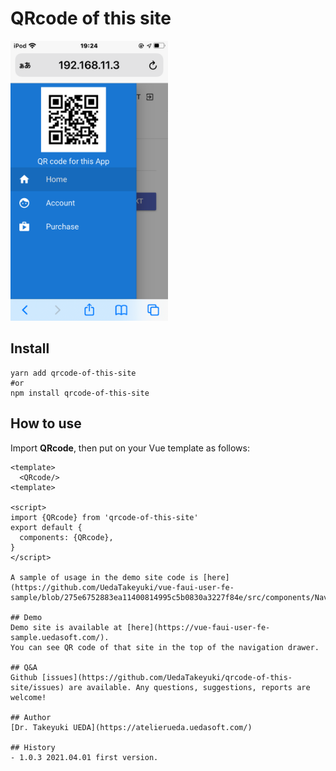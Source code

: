 # QRcode of this site

<img src="https://github.com/UedaTakeyuki/qrcode-of-this-site/blob/main/img/IMG_0228.PNG" width="50%"/>

## Install 
```
yarn add qrcode-of-this-site
#or
npm install qrcode-of-this-site
```

## How to use
Import **QRcode**, then put **<QRcode/>** on your Vue template as follows:

```vue:
<template>
  <QRcode/>
<template>

<script>
import {QRcode} from 'qrcode-of-this-site'
export default {
  components: {QRcode},
}
</script>

A sample of usage in the demo site code is [here](https://github.com/UedaTakeyuki/vue-faui-user-fe-sample/blob/275e6752883ea11400814995c5b0830a3227f84e/src/components/Navbar.vue#L36).

## Demo
Demo site is available at [here](https://vue-faui-user-fe-sample.uedasoft.com/).
You can see QR code of that site in the top of the navigation drawer.

## Q&A
Github [issues](https://github.com/UedaTakeyuki/qrcode-of-this-site/issues) are available. Any questions, suggestions, reports are welcome!

## Author
[Dr. Takeyuki UEDA](https://atelierueda.uedasoft.com/)

## History
- 1.0.3 2021.04.01 first version.